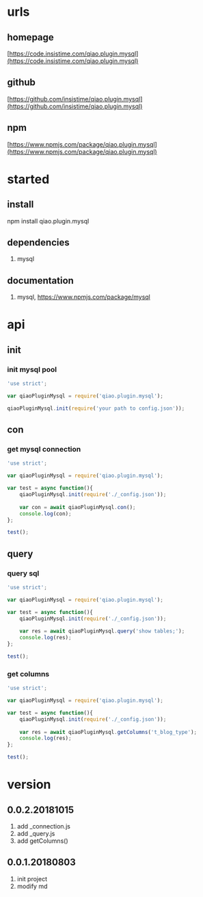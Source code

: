 # urls
## homepage
[https://code.insistime.com/qiao.plugin.mysql](https://code.insistime.com/qiao.plugin.mysql)

## github
[https://github.com/insistime/qiao.plugin.mysql](https://github.com/insistime/qiao.plugin.mysql)

## npm
[https://www.npmjs.com/package/qiao.plugin.mysql](https://www.npmjs.com/package/qiao.plugin.mysql)

# started
## install
npm install qiao.plugin.mysql

## dependencies
1. mysql

## documentation
1. mysql, https://www.npmjs.com/package/mysql

# api
## init
### init mysql pool
```javascript
'use strict';

var qiaoPluginMysql = require('qiao.plugin.mysql');

qiaoPluginMysql.init(require('your path to config.json'));
```

## con
### get mysql connection
```javascript
'use strict';

var qiaoPluginMysql = require('qiao.plugin.mysql');

var test = async function(){
	qiaoPluginMysql.init(require('./_config.json'));
	
	var con = await qiaoPluginMysql.con();
	console.log(con);
};

test();
```

## query
### query sql
```javascript
'use strict';

var qiaoPluginMysql = require('qiao.plugin.mysql');

var test = async function(){
	qiaoPluginMysql.init(require('./_config.json'));
	
	var res = await qiaoPluginMysql.query('show tables;');
	console.log(res);
};

test();
```

### get columns
```javascript
'use strict';

var qiaoPluginMysql = require('qiao.plugin.mysql');

var test = async function(){
	qiaoPluginMysql.init(require('./_config.json'));
	
	var res = await qiaoPluginMysql.getColumns('t_blog_type');
	console.log(res);
};

test();
```

# version
## 0.0.2.20181015
1. add _connection.js
2. add _query.js
3. add getColumns()

## 0.0.1.20180803
1. init project
2. modify md